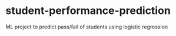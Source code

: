 # student-performance-prediction
ML project to predict pass/fail of students using logistic regression
